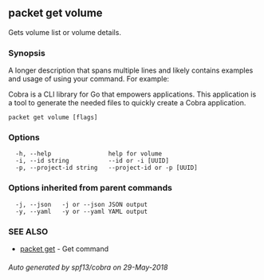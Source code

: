 ## packet get volume

Gets volume list or volume details.

### Synopsis

A longer description that spans multiple lines and likely contains examples
and usage of using your command. For example:

Cobra is a CLI library for Go that empowers applications.
This application is a tool to generate the needed files
to quickly create a Cobra application.

```
packet get volume [flags]
```

### Options

```
  -h, --help                help for volume
  -i, --id string           --id or -i [UUID]
  -p, --project-id string   --project-id or -p [UUID]
```

### Options inherited from parent commands

```
  -j, --json   -j or --json JSON output
  -y, --yaml   -y or --yaml YAML output
```

### SEE ALSO

* [packet get](packet_get.md)	 - Get command

###### Auto generated by spf13/cobra on 29-May-2018
